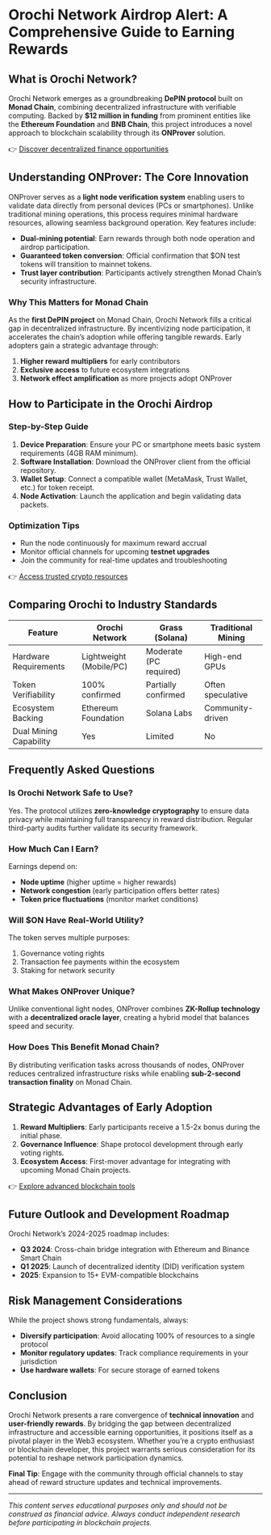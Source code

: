 # Orochi Network Airdrop Alert: A Comprehensive Guide to Earning Rewards  

## What is Orochi Network?  
Orochi Network emerges as a groundbreaking **DePIN protocol** built on **Monad Chain**, combining decentralized infrastructure with verifiable computing. Backed by **$12 million in funding** from prominent entities like the **Ethereum Foundation** and **BNB Chain**, this project introduces a novel approach to blockchain scalability through its **ONProver** solution.  

👉 [Discover decentralized finance opportunities](https://bit.ly/okx-bonus)  

## Understanding ONProver: The Core Innovation  
ONProver serves as a **light node verification system** enabling users to validate data directly from personal devices (PCs or smartphones). Unlike traditional mining operations, this process requires minimal hardware resources, allowing seamless background operation. Key features include:  
- **Dual-mining potential**: Earn rewards through both node operation and airdrop participation.  
- **Guaranteed token conversion**: Official confirmation that $ON test tokens will transition to mainnet tokens.  
- **Trust layer contribution**: Participants actively strengthen Monad Chain’s security infrastructure.  

### Why This Matters for Monad Chain  
As the **first DePIN project** on Monad Chain, Orochi Network fills a critical gap in decentralized infrastructure. By incentivizing node participation, it accelerates the chain’s adoption while offering tangible rewards. Early adopters gain a strategic advantage through:  
1. **Higher reward multipliers** for early contributors  
2. **Exclusive access** to future ecosystem integrations  
3. **Network effect amplification** as more projects adopt ONProver  

## How to Participate in the Orochi Airdrop  

### Step-by-Step Guide  
1. **Device Preparation**: Ensure your PC or smartphone meets basic system requirements (4GB RAM minimum).  
2. **Software Installation**: Download the ONProver client from the official repository.  
3. **Wallet Setup**: Connect a compatible wallet (MetaMask, Trust Wallet, etc.) for token receipt.  
4. **Node Activation**: Launch the application and begin validating data packets.  

### Optimization Tips  
- Run the node continuously for maximum reward accrual  
- Monitor official channels for upcoming **testnet upgrades**  
- Join the community for real-time updates and troubleshooting  

👉 [Access trusted crypto resources](https://bit.ly/okx-bonus)  

## Comparing Orochi to Industry Standards  
| Feature                | Orochi Network          | Grass (Solana)          | Traditional Mining      |  
|------------------------|-------------------------|-------------------------|-------------------------|  
| Hardware Requirements  | Lightweight (Mobile/PC) | Moderate (PC required)  | High-end GPUs           |  
| Token Verifiability    | 100% confirmed          | Partially confirmed     | Often speculative       |  
| Ecosystem Backing      | Ethereum Foundation     | Solana Labs             | Community-driven        |  
| Dual Mining Capability | Yes                     | Limited                 | No                      |  

## Frequently Asked Questions  

### Is Orochi Network Safe to Use?  
Yes. The protocol utilizes **zero-knowledge cryptography** to ensure data privacy while maintaining full transparency in reward distribution. Regular third-party audits further validate its security framework.  

### How Much Can I Earn?  
Earnings depend on:  
- **Node uptime** (higher uptime = higher rewards)  
- **Network congestion** (early participation offers better rates)  
- **Token price fluctuations** (monitor market conditions)  

### Will $ON Have Real-World Utility?  
The token serves multiple purposes:  
1. Governance voting rights  
2. Transaction fee payments within the ecosystem  
3. Staking for network security  

### What Makes ONProver Unique?  
Unlike conventional light nodes, ONProver combines **ZK-Rollup technology** with a **decentralized oracle layer**, creating a hybrid model that balances speed and security.  

### How Does This Benefit Monad Chain?  
By distributing verification tasks across thousands of nodes, ONProver reduces centralized infrastructure risks while enabling **sub-2-second transaction finality** on Monad Chain.  

## Strategic Advantages of Early Adoption  
1. **Reward Multipliers**: Early participants receive a 1.5-2x bonus during the initial phase.  
2. **Governance Influence**: Shape protocol development through early voting rights.  
3. **Ecosystem Access**: First-mover advantage for integrating with upcoming Monad Chain projects.  

👉 [Explore advanced blockchain tools](https://bit.ly/okx-bonus)  

## Future Outlook and Development Roadmap  
Orochi Network’s 2024-2025 roadmap includes:  
- **Q3 2024**: Cross-chain bridge integration with Ethereum and Binance Smart Chain  
- **Q1 2025**: Launch of decentralized identity (DID) verification system  
- **2025**: Expansion to 15+ EVM-compatible blockchains  

## Risk Management Considerations  
While the project shows strong fundamentals, always:  
- **Diversify participation**: Avoid allocating 100% of resources to a single protocol  
- **Monitor regulatory updates**: Track compliance requirements in your jurisdiction  
- **Use hardware wallets**: For secure storage of earned tokens  

## Conclusion  
Orochi Network presents a rare convergence of **technical innovation** and **user-friendly rewards**. By bridging the gap between decentralized infrastructure and accessible earning opportunities, it positions itself as a pivotal player in the Web3 ecosystem. Whether you’re a crypto enthusiast or blockchain developer, this project warrants serious consideration for its potential to reshape network participation dynamics.  

**Final Tip**: Engage with the community through official channels to stay ahead of reward structure updates and technical improvements.  

---  
*This content serves educational purposes only and should not be construed as financial advice. Always conduct independent research before participating in blockchain projects.*